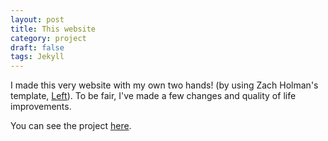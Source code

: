 ```yaml
---
layout: post
title: This website
category: project
draft: false
tags: Jekyll
---
```


I made this very website with my own two hands! (by using Zach Holman's template, [Left](https://github.com/holman/left)). To be fair, I've made a few changes and quality of life improvements.

You can see the project [here](https://github.com/dncoble/dncoble.github.io).